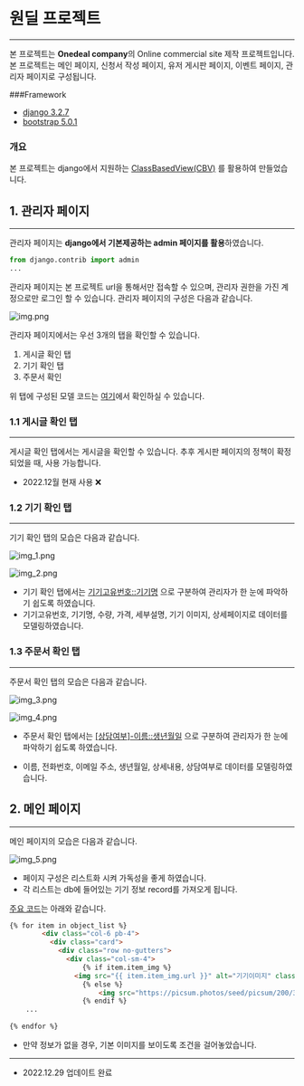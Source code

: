 # 원딜 프로젝트

---
 본 프로젝트는 **Onedeal company**의 Online commercial site 제작 프로젝트입니다.
본 프로젝트는 메인 페이지, 신청서 작성 페이지, 유저 게시판 페이지, 이벤트 페이지, 관리자 페이지로 구성됩니다.

###Framework
- [django 3.2.7](https://www.djangoproject.com/)
- [bootstrap 5.0.1](https://getbootstrap.com/) 

### 개요
본 프로젝트는 django에서 지원하는 [ClassBasedView(CBV)](https://docs.djangoproject.com/en/4.0/topics/class-based-views/)
를 활용하여 만들었습니다.

## 1. 관리자 페이지

---
관리자 페이지는 **django에서 기본제공하는 admin 페이지를 활용**하였습니다.
```python
from django.contrib import admin
...
```
관리자 페이지는 본 프로젝트 url을 통해서만 접속할 수 있으며, 관리자 권한을 가진
계정으로만 로그인 할 수 있습니다. 관리자 페이지의 구성은 다음과 같습니다.

![img.png](assets/img.png)

관리자 페이지에서는 우선 3개의 탭을 확인할 수 있습니다.
1. 게시글 확인 탭
2. 기기 확인 탭
3. 주문서 확인

위 탭에 구성된 모델 코드는 [여기](onedeal/models.py)에서 확인하실 수 있습니다.
### 1.1 게시글 확인 탭

---
게시글 확인 탭에서는 게시글을 확인할 수 있습니다. 
추후 게시판 페이지의 정책이 확정되었을 때, 사용 가능합니다. <br/>
- 2022.12월 현재 사용 ❌

### 1.2 기기 확인 탭

---
기기 확인 탭의 모습은 다음과 같습니다.

![img_1.png](assets/img_1.png)

![img_2.png](assets/img_2.png)
- 기기 확인 탭에서는 <u>기기고유번호::기기명</u> 으로 구분하여 
관리자가 한 눈에 파악하기 쉽도록 하였습니다.
- 기기고유번호, 기기명, 수량, 가격, 세부설명, 기기 이미지, 상세페이지로 데이터를 모델링하였습니다.

### 1.3 주문서 확인 탭

---
주문서 확인 탭의 모습은 다음과 같습니다.

![img_3.png](assets/img_3.png)

![img_4.png](assets/img_4.png)
- 주문서 확인 탭에서는 <u>\[상담여부]-이름::생년월일</u> 으로 구분하여
관리자가 한 눈에 파악하기 쉽도록 하였습니다.
  
- 이름, 전화번호, 이메일 주소, 생년월일, 상세내용, 상담여부로 데이터를 모델링하였습니다.

## 2. 메인 페이지

---

메인 페이지의 모습은 다음과 같습니다.

![img_5.png](assets/img_5.png)

- 페이지 구성은 리스트화 시켜 가독성을 좋게 하였습니다.
- 각 리스트는 db에 들어있는 기기 정보 record를 가져오게 됩니다.

[주요 코드](onedeal/templates/onedeal/item_list.html)는 아래와 같습니다.

```html
{% for item in object_list %}
        <div class="col-6 pb-4">
          <div class="card">
            <div class="row no-gutters">
              <div class="col-sm-4">
                  {% if item.item_img %}
                <img src="{{ item.item_img.url }}" alt="기기이미지" class="card-img m-4 text-center" />
                  {% else %}
                      <img src="https://picsum.photos/seed/picsum/200/300" alt="noimg" class="card-img m-3 text-center">
                  {% endif %}
    ...
                  
{% endfor %}
```

- 만약 정보가 없을 경우, 기본 이미지를 보이도록 조건을 걸어놓았습니다.

---
- 2022.12.29 업데이트 완료

